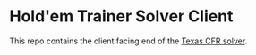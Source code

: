 # Hold'em Trainer Solver Client

This repo contains the client facing end of the [Texas CFR solver](https://github.com/AlonLandmann/solver).